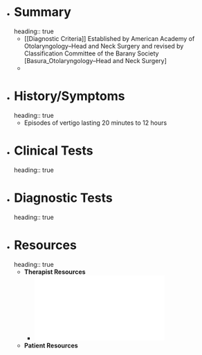 - # Summary
  heading:: true
	- [[Diagnostic Criteria]] Established by American Academy of Otolaryngology–Head and Neck Surgery and revised by Classification Committee of the Barany Society [Basura_Otolaryngology–Head and Neck Surgery]
	-
- # History/Symptoms
  heading:: true
	- Episodes of vertigo lasting 20 minutes to 12 hours
- # Clinical Tests
  heading:: true
- # Diagnostic Tests
  heading:: true
- # Resources
  heading:: true
	- **Therapist Resources**
		- ![CPG Menieres Disease_Basura_2020.pdf](../assets/CPG_Menieres_Disease_1639699289846_0.pdf)
	- **Patient Resources**
